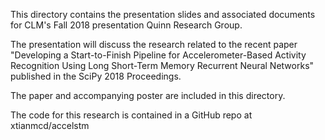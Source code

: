 This directory contains the presentation slides and associated documents for CLM's Fall 2018 presentation Quinn Research Group. 

The presentation will discuss the research related to the recent paper "Developing a Start-to-Finish Pipeline for Accelerometer-Based Activity Recognition Using Long Short-Term Memory Recurrent Neural Networks" published in the SciPy 2018 Proceedings. 

The paper and accompanying poster are included in this directory. 

The code for this research is contained in a GitHub repo at xtianmcd/accelstm
